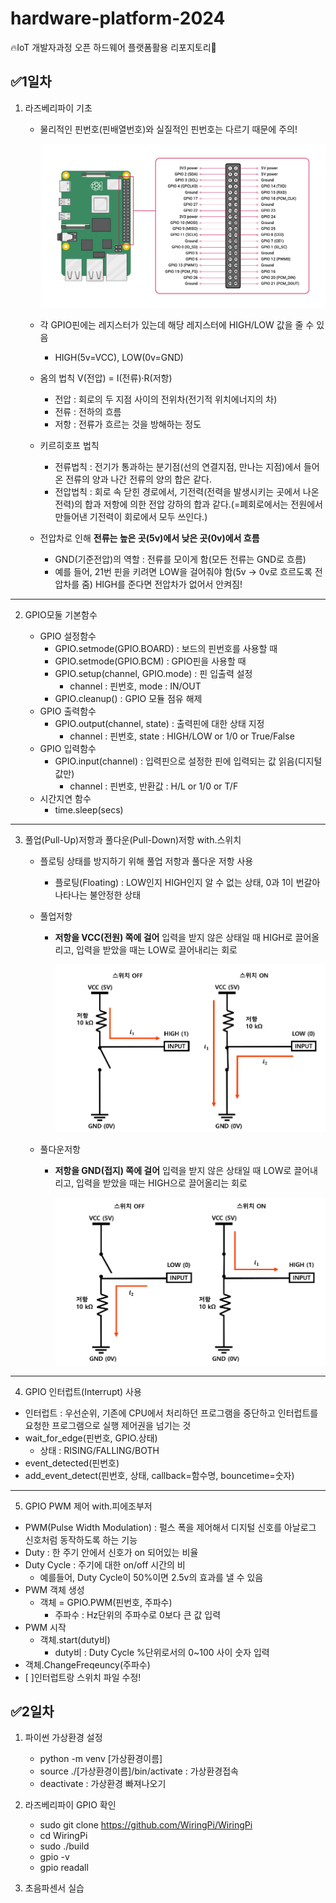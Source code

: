 # hardware-platform-2024
:fire:IoT 개발자과정 오픈 하드웨어 플랫폼활용 리포지토리:rocket:

## :white_check_mark:1일차
1. 라즈베리파이 기초

	- 물리적인 핀번호(핀배열번호)와 실질적인 핀번호는 다르기 때문에 주의!

		![rpi핀맵](https://raw.githubusercontent.com/guswlrla/hardware-platform-2024/main/images/gpio.png)

	- 각 GPIO핀에는 레지스터가 있는데 해당 레지스터에 HIGH/LOW 값을 줄 수 있음
		- HIGH(5v=VCC), LOW(0v=GND)
	- 옴의 법칙 V(전압) = I(전류)·R(저항)
		- 전압 : 회로의 두 지점 사이의 전위차(전기적 위치에너지의 차)
		- 전류 : 전하의 흐름
		- 저항 : 전류가 흐르는 것을 방해하는 정도
	- 키르히호프 법칙
		- 전류법칙 : 전기가 통과하는 분기점(선의 연결지점, 만나는 지점)에서 들어온 전류의 양과 나간 전류의 양의 합은 같다.
		- 전압법칙 : 회로 속 닫힌 경로에서, 기전력(전력을 발생시키는 곳에서 나온 전력)의 합과 저항에 의한 전압 강하의 합과 같다.(=폐회로에서는 전원에서 만들어낸 기전력이 회로에서 모두 쓰인다.)
	- 전압차로 인해 **전류는 높은 곳(5v)에서 낮은 곳(0v)에서 흐름**
		- GND(기준전압)의 역할 : 전류를 모이게 함(모든 전류는 GND로 흐름)
		- 예를 들어, 21번 핀을 키려면 LOW을 걸어줘야 함(5v -> 0v로 흐르도록 전압차를 줌) HIGH를 준다면 전압차가 없어서 안켜짐!
<hr/>

2. GPIO모둘 기본함수

	- GPIO 설정함수
		- GPIO.setmode(GPIO.BOARD) : 보드의 핀번호를 사용할 때
		- GPIO.setmode(GPIO.BCM) : GPIO핀을 사용할 때
		- GPIO.setup(channel, GPIO.mode) : 핀 입출력 설정
			- channel : 핀번호, mode : IN/OUT
		- GPIO.cleanup() : GPIO 모듈 점유 해제
	- GPIO 출력함수
		- GPIO.output(channel, state) : 출력핀에 대한 상태 지정
			- channel : 핀번호, state : HIGH/LOW or 1/0 or True/False
	- GPIO 입력함수
		- GPIO.input(channel) : 입력핀으로 설정한 핀에 입력되는 값 읽음(디지털 값만)
			- channel : 핀번호, 반환값 : H/L or 1/0 or T/F
	- 시간지연 함수
		- time.sleep(secs)
<hr/>

3. 풀업(Pull-Up)저항과 풀다운(Pull-Down)저항 with.스위치

	- 플로팅 상태를 방지하기 위해 풀업 저항과 풀다운 저항 사용
		- 플로팅(Floating) : LOW인지 HIGH인지 알 수 없는 상태, 0과 1이 번갈아 나타나는 불안정한 상태
	- 풀업저항
		- **저항을 VCC(전원) 쪽에 걸어** 입력을 받지 않은 상태일 때 HIGH로 끌어올리고, 입력을 받았을 때는 LOW로 끌어내리는 회로

			![풀업](https://raw.githubusercontent.com/guswlrla/hardware-platform-2024/main/images/pull-up.png)

	- 풀다운저항
		- **저항을 GND(접지) 쪽에 걸어** 입력을 받지 않은 상태일 때 LOW로 끌어내리고, 입력을 받았을 때는 HIGH으로 끌어올리는 회로

			![풀다운](https://raw.githubusercontent.com/guswlrla/hardware-platform-2024/main/images/pull-down.png)
<hr/>

4. GPIO 인터럽트(Interrupt) 사용

- 인터럽트 : 우선순위, 기존에 CPU에서 처리하던 프로그램을 중단하고 인터럽트를 요청한 프로그램으로 실행 제어권을 넘기는 것
- wait_for_edge(핀번호, GPIO.상태)
	- 상태 : RISING/FALLING/BOTH
- event_detected(핀번호)
- add_event_detect(핀번호, 상태, callback=함수명, bouncetime=숫자)
<hr/>

5. GPIO PWM 제어 with.피에조부저

- PWM(Pulse Width Modulation) : 펄스 폭을 제어해서 디지털 신호를 아날로그 신호처럼 동작하도록 하는 기능
- Duty : 한 주기 안에서 신호가 on 되어있는 비율
- Duty Cycle : 주기에 대한 on/off 시간의 비
	- 예를들어, Duty Cycle이 50%이면 2.5v의 효과를 낼 수 있음
- PWM 객체 생성
	- 객체 = GPIO.PWM(핀번호, 주파수)
		- 주파수 : Hz단위의 주파수로 0보다 큰 값 입력
- PWM 시작
	- 객체.start(duty비)
		- duty비 : Duty Cycle %단위로서의 0~100 사이 숫자 입력
- 객체.ChangeFreqeuncy(주파수)
- [ ]인터럽트랑 스위치 파일 수정!

## :white_check_mark:2일차

1. 파이썬 가상환경 설정
	- python -m venv [가상환경이름]
	- source ./[가상환경이름]/bin/activate : 가상환경접속
	- deactivate : 가상환경 빠져나오기

2. 라즈베리파이 GPIO 확인
	- sudo git clone https://github.com/WiringPi/WiringPi
	- cd WiringPi
	- sudo ./build
	- gpio -v
	- gpio readall

3. 초음파센서 실습



